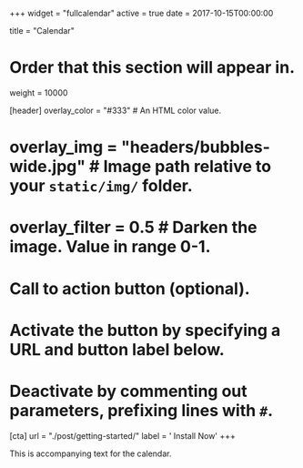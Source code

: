 +++
widget = "fullcalendar"
active = true
date = 2017-10-15T00:00:00

title = "Calendar"

# Order that this section will appear in.
weight = 10000

[header]
  overlay_color = "#333"  # An HTML color value.
  # overlay_img = "headers/bubbles-wide.jpg"  # Image path relative to your `static/img/` folder.
  # overlay_filter = 0.5  # Darken the image. Value in range 0-1.

# Call to action button (optional).
#   Activate the button by specifying a URL and button label below.
#   Deactivate by commenting out parameters, prefixing lines with `#`.
[cta]
  url = "./post/getting-started/"
  label = '<i class="fas fa-download"></i> Install Now'
+++

This is accompanying text for the calendar.
